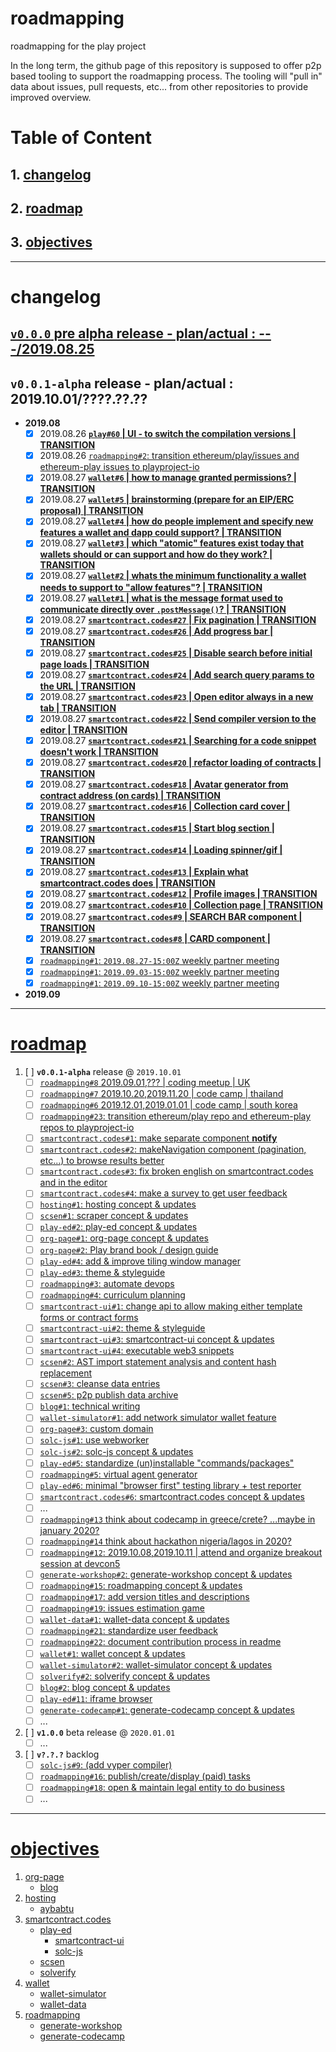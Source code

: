 # roadmapping
roadmapping for the play project

In the long term, the github page of this repository is supposed to offer p2p based tooling to support the roadmapping process. The tooling will "pull in" data about issues, pull requests, etc... from other repositories to provide improved overview.

# Table of Content
## 1. [changelog](#changelog)
## 2. [roadmap](#roadmap)
## 3. [objectives](#objectives)

---
# changelog
## [`v0.0.0` pre alpha release - plan/actual : ---/2019.08.25](https://github.com/playproject-io/roadmapping/blob/master/CHANGELOG.md#v000-pre-alpha-release)
## `v0.0.1-alpha` release - plan/actual : 2019.10.01/????.??.??
* **2019.08**
    * [x] 2019.08.26 **[`play#60` | UI - to switch the compilation versions | TRANSITION](https://github.com/ethereum/play/issues/60)**
    * [x] 2019.08.26 [`roadmapping#2`: transition ethereum/play/issues and ethereum-play issues to playproject-io](https://github.com/playproject-io/roadmapping/issues/2)
    * [x] 2019.08.27 **[`wallet#6` | how to manage granted permissions? | TRANSITION](https://github.com/ethereum-play/wallet/issues/6)**
    * [x] 2019.08.27 **[`wallet#5` | brainstorming (prepare for an EIP/ERC proposal) | TRANSITION](https://github.com/ethereum-play/wallet/issues/5)**
    * [x] 2019.08.27 **[`wallet#4` | how do people implement and specify new features a wallet and dapp could support? | TRANSITION](https://github.com/ethereum-play/wallet/issues/4)**
    * [x] 2019.08.27 **[`wallet#3` | which "atomic" features exist today that wallets should or can support and how do they work? | TRANSITION](https://github.com/ethereum-play/wallet/issues/3)**
    * [x] 2019.08.27 **[`wallet#2` | whats the minimum functionality a wallet needs to support to "allow features"? | TRANSITION](https://github.com/ethereum-play/wallet/issues/2)**
    * [x] 2019.08.27 **[`wallet#1` | what is the message format used to communicate directly over `.postMessage()`? | TRANSITION](https://github.com/ethereum-play/wallet/issues/1)**
    * [x] 2019.08.27 **[`smartcontract.codes#27` | Fix pagination | TRANSITION](https://github.com/ethereum-play/smartcontract.codes/issues/27)**
    * [x] 2019.08.27 **[`smartcontract.codes#26` | Add progress bar | TRANSITION](https://github.com/ethereum-play/smartcontract.codes/issues/26)**
    * [x] 2019.08.27 **[`smartcontract.codes#25` | Disable search before initial page loads | TRANSITION](https://github.com/ethereum-play/smartcontract.codes/issues/25)**
    * [x] 2019.08.27 **[`smartcontract.codes#24` | Add search query params to the URL | TRANSITION](https://github.com/ethereum-play/smartcontract.codes/issues/24)**
    * [x] 2019.08.27 **[`smartcontract.codes#23` | Open editor always in a new tab | TRANSITION](https://github.com/ethereum-play/smartcontract.codes/issues/23)**
    * [x] 2019.08.27 **[`smartcontract.codes#22` | Send compiler version to the editor | TRANSITION](https://github.com/ethereum-play/smartcontract.codes/issues/22)**
    * [x] 2019.08.27 **[`smartcontract.codes#21` | Searching for a code snippet doesn't work | TRANSITION](https://github.com/ethereum-play/smartcontract.codes/issues/21)**
    * [x] 2019.08.27 **[`smartcontract.codes#20` | refactor loading of contracts | TRANSITION](https://github.com/ethereum-play/smartcontract.codes/issues/20)**
    * [x] 2019.08.27 **[`smartcontract.codes#18` | Avatar generator from contract address (on cards) | TRANSITION](https://github.com/ethereum-play/smartcontract.codes/issues/18)**
    * [x] 2019.08.27 **[`smartcontract.codes#16` | Collection card cover | TRANSITION](https://github.com/ethereum-play/smartcontract.codes/issues/16)**
    * [x] 2019.08.27 **[`smartcontract.codes#15` | Start blog section | TRANSITION](https://github.com/ethereum-play/smartcontract.codes/issues/15)**
    * [x] 2019.08.27 **[`smartcontract.codes#14` | Loading spinner/gif | TRANSITION](https://github.com/ethereum-play/smartcontract.codes/issues/14)**
    * [x] 2019.08.27 **[`smartcontract.codes#13` | Explain what smartcontract.codes does | TRANSITION](https://github.com/ethereum-play/smartcontract.codes/issues/13)**
    * [x] 2019.08.27 **[`smartcontract.codes#12` | Profile images | TRANSITION](https://github.com/ethereum-play/smartcontract.codes/issues/12)**
    * [x] 2019.08.27 **[`smartcontract.codes#10` | Collection page | TRANSITION](https://github.com/ethereum-play/smartcontract.codes/issues/10)**
    * [x] 2019.08.27 **[`smartcontract.codes#9` | SEARCH BAR component | TRANSITION](https://github.com/ethereum-play/smartcontract.codes/issues/9)**
    * [x] 2019.08.27 **[`smartcontract.codes#8` | CARD component | TRANSITION](https://github.com/ethereum-play/smartcontract.codes/issues/8)**
    * [x] [`roadmapping#1`: `2019.08.27-15:00Z` weekly partner meeting](https://github.com/playproject-io/roadmapping/issues/1)
    * [x] [`roadmapping#1`: `2019.09.03-15:00Z` weekly partner meeting](https://github.com/playproject-io/roadmapping/issues/10)
    * [x] [`roadmapping#1`: `2019.09.10-15:00Z` weekly partner meeting](https://github.com/playproject-io/roadmapping/issues/28)
* **2019.09**

---
# [roadmap](https://github.com/playproject-io/roadmapping#roadmap)
1. [ ] **`v0.0.1-alpha`** release @ `2019.10.01`
    * [ ] [`roadmapping#8` 2019.09.01,??? | coding meetup | UK](https://github.com/playproject-io/roadmapping/issues/8)
    * [ ] [`roadmapping#7` 2019.10.20,2019.11.20 | code camp | thailand](https://github.com/playproject-io/roadmapping/issues/7)
    * [ ] [`roadmapping#6` 2019.12.01,2019.01.01 | code camp | south korea](https://github.com/playproject-io/roadmapping/issues/6)
    * [ ] [`roadmapping#23`: transition ethereum/play repo and ethereum-play repos to playproject-io](https://github.com/playproject-io/roadmapping/issues/23)
    * [ ] [`smartcontract.codes#1`: make separate component **notify**](https://github.com/playproject-io/smartcontract.codes/issues/1)
    * [ ] [`smartcontract.codes#2`: makeNavigation component (pagination, etc...) to browse results better](https://github.com/playproject-io/smartcontract.codes/issues/2)
    * [ ] [`smartcontract.codes#3`: fix broken english on smartcontract.codes and in the editor](https://github.com/playproject-io/smartcontract.codes/issues/3)
    * [ ] [`smartcontract.codes#4`: make a survey to get user feedback](https://github.com/playproject-io/smartcontract.codes/issues/4)
    * [ ] [`hosting#1`: hosting concept & updates](https://github.com/playproject-io/hosting/issues/1)
    * [ ] [`scsen#1`: scraper concept & updates](https://github.com/playproject-io/scsen/issues/1)
    * [ ] [`play-ed#2`: play-ed concept & updates](https://github.com/playproject-io/play-ed/issues/2)
    * [ ] [`org-page#1`: org-page concept & updates](https://github.com/playproject-io/playproject-io.github.io/issues/1)
    * [ ] [`org-page#2`: Play brand book / design guide](https://github.com/playproject-io/playproject-io.github.io/issues/2)
    * [ ] [`play-ed#4`: add & improve tiling window manager](https://github.com/playproject-io/play-ed/issues/4)
    * [ ] [`play-ed#3`: theme & styleguide](https://github.com/playproject-io/play-ed/issues/3)
    * [ ] [`roadmapping#3`: automate devops](https://github.com/playproject-io/roadmapping/issues/3)
    * [ ] [`roadmapping#4`: curriculum planning](https://github.com/playproject-io/roadmapping/issues/4)
    * [ ] [`smartcontract-ui#1`: change api to allow making either template forms or contract forms](https://github.com/playproject-io/smartcontract-ui/issues/1)
    * [ ] [`smartcontract-ui#2`: theme & styleguide](https://github.com/playproject-io/smartcontract-ui/issues/2)
    * [ ] [`smartcontract-ui#3`: smartcontract-ui concept & updates](https://github.com/playproject-io/smartcontract-ui/issues/3)
    * [ ] [`smartcontract-ui#4`: executable web3 snippets](https://github.com/playproject-io/smartcontract-ui/issues/4)
    * [ ] [`scsen#2`: AST import statement analysis and content hash replacement](https://github.com/playproject-io/scsen/issues/2)
    * [ ] [`scsen#3`: cleanse data entries](https://github.com/playproject-io/scsen/issues/3)
    * [ ] [`scsen#5`: p2p publish data archive](https://github.com/playproject-io/scsen/issues/5)
    * [ ] [`blog#1`: technical writing](https://github.com/playproject-io/blog/issues/1)
    * [ ] [`wallet-simulator#1`: add network simulator wallet feature](https://github.com/playproject-io/wallet-simulator/issues/1)
    * [ ] [`org-page#3`: custom domain](https://github.com/playproject-io/playproject-io.github.io/issues/3)
    * [ ] [`solc-js#1`: use webworker](https://github.com/playproject-io/solc-js/issues/1)
    * [ ] [`solc-js#2`: solc-js concept & updates](https://github.com/playproject-io/solc-js/issues/2)
    * [ ] [`play-ed#5`: standardize (un)installable "commands/packages"](https://github.com/playproject-io/play-ed/issues/5)
    * [ ] [`roadmapping#5`: virtual agent generator](https://github.com/playproject-io/roadmapping/issues/5)
    * [ ] [`play-ed#6`: minimal "browser first" testing library + test reporter](https://github.com/playproject-io/play-ed/issues/6)
    * [ ] [`smartcontract.codes#6`: smartcontract.codes concept & updates](https://github.com/playproject-io/smartcontract.codes/issues/6)
    * [ ] ...
    * [ ] [`roadmapping#13` think about codecamp in greece/crete? ...maybe in january 2020?](https://github.com/playproject-io/roadmapping/issues/13)
    * [ ] [`roadmapping#14` think about hackathon nigeria/lagos in 2020?](https://github.com/playproject-io/roadmapping/issues/14)
    * [ ] [`roadmapping#12`: 2019.10.08,2019.10.11 | attend and organize breakout session at devcon5](https://github.com/playproject-io/roadmapping/issues/12)
    * [ ] [`generate-workshop#2`: generate-workshop concept & updates](https://github.com/playproject-io/generate-workshop/issues/2)
    * [ ] [`roadmapping#15`: roadmapping concept & updates](https://github.com/playproject-io/roadmapping/issues/15)
    * [ ] [`roadmapping#17`: add version titles and descriptions](https://github.com/playproject-io/roadmapping/issues/17)
    * [ ] [`roadmapping#19`: issues estimation game](https://github.com/playproject-io/roadmapping/issues/19)
    * [ ] [`wallet-data#1`: wallet-data concept & updates](https://github.com/playproject-io/wallet-data/issues/1)
    * [ ] [`roadmapping#21`: standardize user feedback](https://github.com/playproject-io/roadmapping/issues/21)
    * [ ] [`roadmapping#22`: document contribution process in readme](https://github.com/playproject-io/roadmapping/issues/22)
    * [ ] [`wallet#1`: wallet concept & updates](https://github.com/playproject-io/wallet/issues/1)
    * [ ] [`wallet-simulator#2`: wallet-simulator concept & updates](https://github.com/playproject-io/wallet-simulator/issues/2)
    * [ ] [`solverify#2`: solverify concept & updates](https://github.com/playproject-io/solverify/issues/2)
    * [ ] [`blog#2`: blog concept & updates](https://github.com/playproject-io/blog/issues/2)
    * [ ] [`play-ed#11`: iframe browser](https://github.com/playproject-io/play-ed/issues/11)
    * [ ] [`generate-codecamp#1`: generate-codecamp concept & updates](https://github.com/playproject-io/generate-codecamp/issues/1)
    * [ ] ...
2. [ ] **`v1.0.0`** beta release @ `2020.01.01`
    * [ ] ...
3. [ ] **`v?.?.?`** backlog
    * [ ] [`solc-js#9`: (add vyper compiler)](https://github.com/playproject-io/solc-js/issues/9)
    * [ ] [`roadmapping#16`: publish/create/display (paid) tasks](https://github.com/playproject-io/roadmapping/issues/16)
    * [ ] [`roadmapping#18`: open & maintain legal entity to do business](https://github.com/playproject-io/roadmapping/issues/18)
    * [ ] ...

---
# [objectives](https://github.com/playproject-io/roadmapping#objectives)
1. [org-page](https://github.com/playproject-io/playproject-io.github.io)
    * [blog](https://github.com/playproject-io/blog)
2. [hosting](https://github.com/playproject-io/hosting)
    * [aybabtu](https://github.com/playproject-io/aybabtu)
3. [smartcontract.codes](https://github.com/playproject-io/smartcontract.codes)
    * [play-ed](https://github.com/playproject-io/play-ed)
        * [smartcontract-ui](https://github.com/playproject-io/smartcontract-ui)
        * [solc-js](https://github.com/playproject-io/solc-js)
    * [scsen](https://github.com/playproject-io/scsen)
    * [solverify](https://github.com/playproject-io/solverify)
4. [wallet](https://github.com/playproject-io/wallet)
    * [wallet-simulator](https://github.com/playproject-io/wallet-simulator)
    * [wallet-data](https://github.com/playproject-io/wallet-data)
5. [roadmapping](https://github.com/playproject-io/roadmapping)
    * [generate-workshop](https://github.com/playproject-io/generate-workshop)
    * [generate-codecamp](https://github.com/playproject-io/generate-codecamp)
